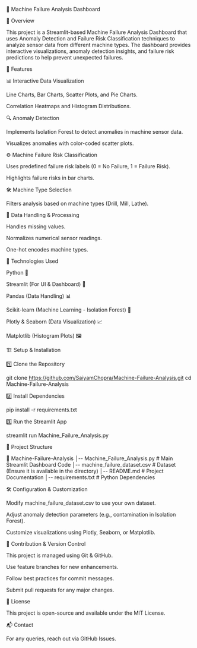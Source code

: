 📢 Machine Failure Analysis Dashboard

📝 Overview

This project is a Streamlit-based Machine Failure Analysis Dashboard that uses Anomaly Detection and Failure Risk Classification techniques to analyze sensor data from different machine types. The dashboard provides interactive visualizations, anomaly detection insights, and failure risk predictions to help prevent unexpected failures.

🚀 Features

📊 Interactive Data Visualization

Line Charts, Bar Charts, Scatter Plots, and Pie Charts.

Correlation Heatmaps and Histogram Distributions.

🔍 Anomaly Detection

Implements Isolation Forest to detect anomalies in machine sensor data.

Visualizes anomalies with color-coded scatter plots.

⚙ Machine Failure Risk Classification

Uses predefined failure risk labels (0 = No Failure, 1 = Failure Risk).

Highlights failure risks in bar charts.

🛠 Machine Type Selection

Filters analysis based on machine types (Drill, Mill, Lathe).

📂 Data Handling & Processing

Handles missing values.

Normalizes numerical sensor readings.

One-hot encodes machine types.

📌 Technologies Used

Python 🐍

Streamlit (For UI & Dashboard) 🎨

Pandas (Data Handling) 📊

Scikit-learn (Machine Learning - Isolation Forest) 🤖

Plotly & Seaborn (Data Visualization) 📈

Matplotlib (Histogram Plots) 🖼

🏗 Setup & Installation

1️⃣ Clone the Repository

git clone https://github.com/SaiyamChopra/Machine-Failure-Analysis.git
cd Machine-Failure-Analysis

2️⃣ Install Dependencies

pip install -r requirements.txt

3️⃣ Run the Streamlit App

streamlit run Machine_Failure_Analysis.py

📁 Project Structure

📂 Machine-Failure-Analysis
│-- Machine_Failure_Analysis.py  # Main Streamlit Dashboard Code
│-- machine_failure_dataset.csv  # Dataset (Ensure it is available in the directory)
│-- README.md                    # Project Documentation
│-- requirements.txt              # Python Dependencies

🛠 Configuration & Customization

Modify machine_failure_dataset.csv to use your own dataset.

Adjust anomaly detection parameters (e.g., contamination in Isolation Forest).

Customize visualizations using Plotly, Seaborn, or Matplotlib.

🔗 Contribution & Version Control

This project is managed using Git & GitHub.

Use feature branches for new enhancements.

Follow best practices for commit messages.

Submit pull requests for any major changes.

📜 License

This project is open-source and available under the MIT License.

📬 Contact

For any queries, reach out via GitHub Issues.
